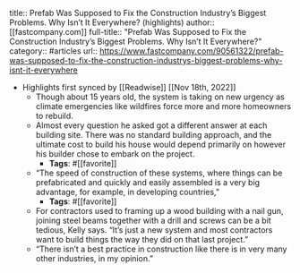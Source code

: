 title:: Prefab Was Supposed to Fix the Construction Industry’s Biggest Problems. Why Isn’t It Everywhere? (highlights)
author:: [[fastcompany.com]]
full-title:: "Prefab Was Supposed to Fix the Construction Industry’s Biggest Problems. Why Isn’t It Everywhere?"
category:: #articles
url:: https://www.fastcompany.com/90561322/prefab-was-supposed-to-fix-the-construction-industrys-biggest-problems-why-isnt-it-everywhere

- Highlights first synced by [[Readwise]] [[Nov 18th, 2022]]
	- Though about 15 years old, the system is taking on new urgency as climate emergencies like wildfires force more and more homeowners to rebuild.
	- Almost every question he asked got a different answer at each building site. There was no standard building approach, and the ultimate cost to build his house would depend primarily on however his builder chose to embark on the project.
		- **Tags**: #[[favorite]]
	- “The speed of construction of these systems, where things can be prefabricated and quickly and easily assembled is a very big advantage, for example, in developing countries,”
		- **Tags**: #[[favorite]]
	- For contractors used to framing up a wood building with a nail gun, joining steel beams together with a drill and screws can be a bit tedious, Kelly says. “It’s just a new system and most contractors want to build things the way they did on that last project.”
	- “There isn’t a best practice in construction like there is in very many other industries, in my opinion.”